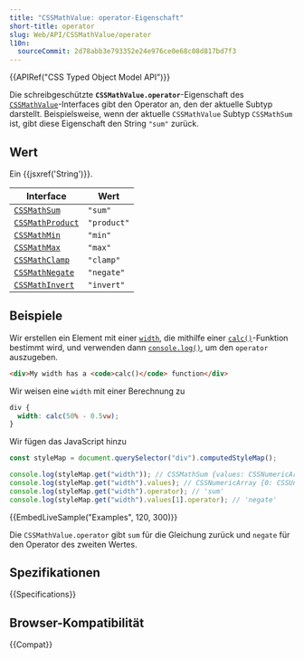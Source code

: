 ```yaml
---
title: "CSSMathValue: operator-Eigenschaft"
short-title: operator
slug: Web/API/CSSMathValue/operator
l10n:
  sourceCommit: 2d78abb3e793352e24e976ce0e68c08d817bd7f3
---
```


{{APIRef("CSS Typed Object Model API")}}

Die schreibgeschützte **`CSSMathValue.operator`**-Eigenschaft des [`CSSMathValue`](/de/docs/Web/API/CSSMathValue)-Interfaces gibt den Operator an, den der aktuelle Subtyp darstellt. Beispielsweise, wenn der aktuelle `CSSMathValue` Subtyp `CSSMathSum` ist, gibt diese Eigenschaft den String `"sum"` zurück.

## Wert

Ein {{jsxref('String')}}.

| Interface                                           | Wert        |
| --------------------------------------------------- | ----------- |
| [`CSSMathSum`](/de/docs/Web/API/CSSMathSum)         | `"sum"`     |
| [`CSSMathProduct`](/de/docs/Web/API/CSSMathProduct) | `"product"` |
| [`CSSMathMin`](/de/docs/Web/API/CSSMathMin)         | `"min"`     |
| [`CSSMathMax`](/de/docs/Web/API/CSSMathMax)         | `"max"`     |
| [`CSSMathClamp`](/de/docs/Web/API/CSSMathClamp)     | `"clamp"`   |
| [`CSSMathNegate`](/de/docs/Web/API/CSSMathNegate)   | `"negate"`  |
| [`CSSMathInvert`](/de/docs/Web/API/CSSMathInvert)   | `"invert"`  |

## Beispiele

Wir erstellen ein Element mit einer [`width`](/de/docs/Web/CSS/Reference/Properties/width), die mithilfe einer [`calc()`](/de/docs/Web/CSS/calc)-Funktion bestimmt wird, und verwenden dann [`console.log()`](/de/docs/Web/API/console/log_static), um den `operator` auszugeben.

```html
<div>My width has a <code>calc()</code> function</div>
```

Wir weisen eine `width` mit einer Berechnung zu

```css
div {
  width: calc(50% - 0.5vw);
}
```

Wir fügen das JavaScript hinzu

```js
const styleMap = document.querySelector("div").computedStyleMap();

console.log(styleMap.get("width")); // CSSMathSum {values: CSSNumericArray, operator: "sum"}
console.log(styleMap.get("width").values); // CSSNumericArray {0: CSSUnitValue, 1: CSSMathNegate, length: 2}
console.log(styleMap.get("width").operator); // 'sum'
console.log(styleMap.get("width").values[1].operator); // 'negate'
```

{{EmbedLiveSample("Examples", 120, 300)}}

Die `CSSMathValue.operator` gibt `sum` für die Gleichung zurück und `negate` für den Operator des zweiten Wertes.

## Spezifikationen

{{Specifications}}

## Browser-Kompatibilität

{{Compat}}
